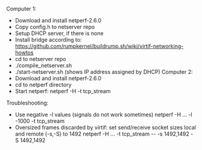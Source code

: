 Computer 1:
- Download and install netperf-2.6.0
- Copy config.h to netserver repo
- Setup DHCP server, if there is none
- Install bridge according to:
https://github.com/rumpkernel/buildrump.sh/wiki/virtif-networking-howtos
- cd to netserver repo
- ./compile_netserver.sh
- ./start-netserver.sh (shows IP address assigned by DHCP)
Computer 2:
- Download and install netperf-2.6.0
- cd to netperf directory
- Start netperf:
netperf -H <IP address shown before> -t tcp_stream

Troubleshooting:
- Use negative -l values (signals do not work sometimes)
netperf -H ... -l -1000 -t tcp_stream
- Oversized frames discarded by virtif: set send/receive socket sizes  local and remote (-s,-S) to 1492
netperf -H ... -t tcp_stream -- -s 1492,1492 -S 1492,1492

